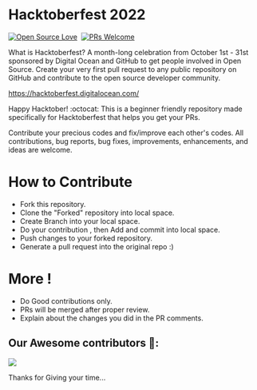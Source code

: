 # Hacktoberfest 2022

[![Open Source Love](https://badges.frapsoft.com/os/v1/open-source.svg?v=102)](https://hacktoberfest.netlify.com/)&nbsp;
[![PRs Welcome](https://img.shields.io/badge/PRs-welcome-brightgreen.svg?style=flat-square)](https://github.com/Open-Source-Contributors-JSS/Hacktoberfest2019)&nbsp;

What is Hacktoberfest?
A month-long celebration from October 1st - 31st sponsored by Digital Ocean and GitHub to get people involved in Open Source. Create your very first pull request to any public repository on GitHub and contribute to the open source developer community.

https://hacktoberfest.digitalocean.com/

Happy Hacktober! :octocat: This is a beginner friendly repository made specifically for Hacktoberfest that helps you get your PRs.

Contribute your precious codes and fix/improve each other's codes.
All contributions, bug reports, bug fixes, improvements, enhancements, and ideas are welcome.

# How to Contribute
- Fork this repository.
- Clone the "Forked" repository into local space.
- Create Branch into your local space.
- Do your contribution , then Add and commit into local space.
- Push changes to your forked repository.
- Generate a pull request into the original repo :)

# More !
- Do Good contributions only.
- PRs will be merged after proper review.
- Explain about the changes you did in the PR comments.

## Our Awesome contributors 🤩:
<a href="https://github.com/sinisterlord/Hacktoberfest2022/graphs/contributors">
  <img src="https://contributors-img.web.app/image?repo=sinisterlord/Hacktoberfest2022" />
</a>

Thanks for Giving your time...

